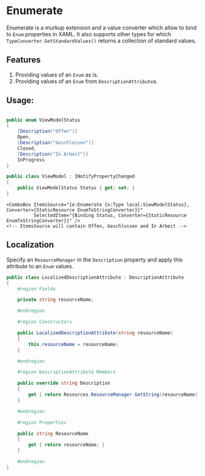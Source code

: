 # Enumerate
Enumerate is a murkup extension and a value converter which allow to bind to `Enum` properties in XAML. It also supports other types for which `TypeConverter.GetStandardValues()` returns a collection of standard values.

## Features

1. Providing values of an `Enum` as is.
2. Providing values of an `Enum` from `DescriptionAttribute`s.

## Usage:

```csharp

public enum ViewModelStatus
{
    [Description("Offen")]
    Open,
    [Description("Geschlossen")]
    Closed,
    [Description("In Arbeit")]
    InProgress
}

public class ViewModel : INotifyPropertyChanged
{
    public ViewModelStatus Status { get; set; }
}

```

```xaml
<ComboBox ItemsSource="{e:Enumerate {x:Type local:ViewModelStatus}, Converter={StaticResource EnumToStringConverter}}"
          SelectedItem="{Binding Status, Converter={StaticResource EnumToStringConverter}}" />
<!-- ItemsSource will contain Offen, Geschlossen and In Arbeit -->
```

## Localization

Specify an `ResourceManager` in the `Description` property and apply this attribute to an `Enum` values.

```csharp
public class LocalizedDescriptionAttribute : DescriptionAttribute
{
    #region Fields

    private string resourceName;

    #endregion

    #region Constructors

    public LocalizedDescriptionAttribute(string resourceName)
    {
        this.resourceName = resourceName;
    }

    #endregion

    #region DescriptionAttribute Members

    public override string Description
    {
        get { return Resources.ResourceManager.GetString(resourceName); }
    }

    #endregion

    #region Properties

    public string ResourceName
    {
        get { return resourceName; }
    }

    #endregion
}
```
